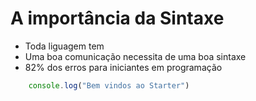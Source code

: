# A importância da Sintaxe

* Toda liguagem tem
* Uma boa comunicação necessita de uma boa sintaxe
* 82% dos erros para iniciantes em programação

```js
    console.log("Bem vindos ao Starter")
```